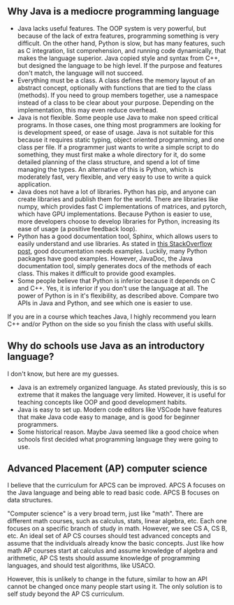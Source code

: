 ## Why Java is a mediocre programming language

* Java lacks useful features. The OOP system is very powerful, but because of the lack
  of extra features, programming something is very difficult. On the other hand, Python
  is slow, but has many features, such as C integration, list comprehension, and running
  code dynamically, that makes the language superior. Java copied style and syntax from
  C++, but designed the language to be high level. If the purpose and features don't
  match, the language will not succeed.
* Everything must be a class. A class defines the memory layout of an abstract concept,
  optionally with functions that are tied to the class (methods). If you need to group
  members together, use a namespace instead of a class to be clear about your purpose.
  Depending on the implementation, this may even reduce overhead.
* Java is not flexible. Some people use Java to make non speed critical programs.
  In those cases, one thing most programmers are looking for is development speed,
  or ease of usage. Java is not suitable for this because it requires static typing,
  object oriented programming, and one class per file. If a programmer just wants to
  write a simple script to do something, they must first make a whole directory for it,
  do some detailed planning of the class structure, and spend a lot of time managing
  the types. An alternative of this is Python, which is moderately fast, very flexible,
  and very easy to use to write a quick application.
* Java does not have a lot of libraries. Python has pip, and anyone can create libraries
  and publish them for the world. There are libraries like numpy, which provides fast C
  implementations of matrices, and pytorch, which have GPU implementations. Because
  Python is easier to use, more developers choose to develop libraries for Python,
  increasing its ease of usage (a positive feedback loop).
* Python has a good documentation tool, Sphinx, which allows users to
  easily understand and use libraries. As stated in [this StackOverflow post][so], good
  documentation needs examples. Luckily, many Python packages have good examples. However,
  JavaDoc, the Java documentation tool, simply generates docs of the methods of each
  class. This makes it difficult to provide good examples.
* Some people believe that Python is inferior because it depends on C and C++. Yes, it
  is inferior if you don't use the language at all. The power of Python is in it's
  flexibility, as described above. Compare two APIs in Java and Python, and see which
  one is easier to use.

If you are in a course which teaches Java, I highly recommend you learn C++ and/or Python
on the side so you finish the class with useful skills.

## Why do schools use Java as an introductory language?

I don't know, but here are my guesses.

* Java is an extremely organized language. As stated previously, this is so extreme that
  it makes the language very limited. However, it is useful for teaching concepts like
  OOP and good development habits.
* Java is easy to set up. Modern code editors like VSCode have features that make Java code
  easy to manage, and is good for beginner programmers.
* Some historical reason. Maybe Java seemed like a good choice when schools first decided
  what programming language they were going to use.

## Advanced Placement (AP) computer science

I believe that the curriculum for APCS can be improved. APCS A focuses on the Java language
and being able to read basic code. APCS B focuses on data structures.

"Computer science" is a very broad term, just like "math". There are different math courses,
such as calculus, stats, linear algebra, etc. Each one focuses on a specific branch of
study in math. However, we see CS A, CS B, etc. An ideal set of AP CS courses should test
advanced concepts and assume that the individuals already know the basic concepts. Just like
how math AP courses start at calculus and assume knowledge of algebra and arithmetic, AP CS
tests should assume knowledge of programming languages, and should test algorithms, like
USACO.

However, this is unlikely to change in the future, similar to how an API cannot be changed
once many people start using it. The only solution is to self study beyond the AP CS curriculum.

[so]: https://meta.stackoverflow.com/a/303885/16570071
